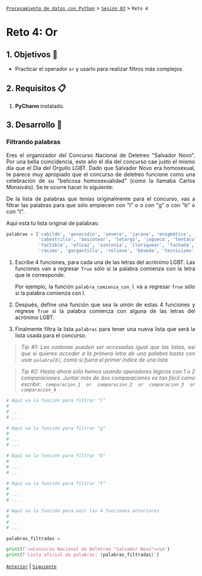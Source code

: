[`Procesamiento de datos con Python`](../../Readme.md) > [`Sesión 03`](../Readme.md) > `Reto 4`

# Reto 4: Or

<div style="text-align: justify;">

## 1. Objetivos :dart:

- Practicar el operador `or` y usarlo para realizar filtros más complejos

## 2. Requisitos :clipboard:

1. **PyCharm** instalado.

## 3. Desarrollo :rocket:

### Filtrando palabras

Eres el organizador del Concurso Nacional de Deletreo "Salvador Novo". Por una bella coincidencia, este año el día del concurso cae justo el mismo día que el Día del Orgullo LGBT. Dado que Salvador Novo era homosexual, te parece muy apropiado que el concurso de deletreo funcione como una celebración de su "belicosa homosexualidad" (como la llamaba Carlos Monsiváis). Se te ocurre hacer lo siguiente:

De la lista de palabras que tenías originalmente para el concurso, vas a filtrar las palabras para que sólo empiecen con "l" o o con "g" o con "b" o con "t".

Aquí está tu lista original de palabras:

```python
palabras = ['cabildo', 'genocidio', 'severo', 'jarana', 'enigmático', 'jaguar', 'solidaridad', 'reivindicar', 'bálsamo', 'panteón',
            'cabestrillo', 'boicotear', 'letargo', 'jaqueca', 'tentáculo', 'legislar', 'gnomo', 'blasfemia', 'camposanto',
            'factible', 'eficaz', 'sintonía', 'lloriquear', 'fachada', 'edificante', 'pétalo', 'libélula', 'pavimento', 'llovizna',
            'racimo', 'gargantilla', 'relieve', 'bóveda', 'tecnicismo', 'terraplén', 'basílica']
```

1. Escribe 4 funciones, para cada una de las letras del acrónimo LGBT. Las funciones van a regresar `True` sólo si la palabra comienza con la letra que le corresponde.

    Por ejemplo, la función `palabra_comienza_con_l` va a regresar `True` sólo si la palabra comienza con l.


1. Después, define una función que sea la unión de estas 4 funciones y regrese `True` si la palabra comienza con alguna de las letras del acrónimo LGBT.

1. Finalmente filtra la lista `palabras` para tener una nueva lista que será la lista usada para el concurso.

> *Tip #1: Las cadenas pueden ser accesadas igual que las listas, así que si quieres acceder a la primera letra de una palabra basta con usar `palabra[0]`, como si fuera el primer índice de una lista.*

> *Tip #2: Hasta ahora sólo hemos usando operadores lógicos con 1 o 2 comparaciones. Juntar más de dos comparaciones es tan fácil como escribir: `comparacion_1 or comparacion_2 or comparacion_3 or comparacion_4`*

```python
# Aquí va la función para filtrar "l"
#
# ...
# ...

# Aquí va la función para filtrar "g"
#
# ...
# ...

# Aquí va la función para filtrar "b"
#
# ...
# ...

# Aquí va la función para filtrar "t"
#
# ...
# ...

# Aquí va la función para unir las 4 funciones anteriores
#
# ...
# ...

palabras_filtradas =

print(f'==Concurso Nacional de Deletreo "Salvador Novo"==\n')
print(f'Lista oficial de palabras: {palabras_filtradas}')
```

[`Anterior`](../Readme.md) | [`Siguiente`](../Readme.md)

</div>